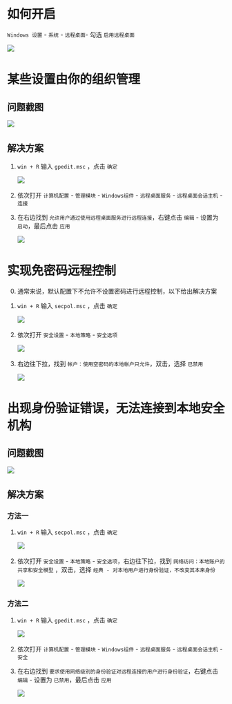 # 如何开启

​`Windows 设置`​ - `系统`​ - `远程桌面`​ - 勾选 `启用远程桌面`​

​![](https://img.pcdiy.xyz/file/6e2c65bec376a4bb0dfc2.png)​

# 某些设置由你的组织管理

## 问题截图

​![](https://img.pcdiy.xyz/file/f7edf521fd3eddabed3f6.png)​

## 解决方案

1. ​`win + R`​ 输入 `gpedit.msc`​ ，点击 `确定`​

    ​![](https://img.pcdiy.xyz/file/d930ca650bcf3d3cf3390.png)​
2. 依次打开 `计算机配置`​ - `管理模块`​ - `Windows组件`​ - `远程桌面服务`​ - `远程桌面会话主机`​ - `连接`​
3. 在右边找到 `允许用户通过使用远程桌面服务进行远程连接`​ ，右键点击 `编辑`​ - 设置为 `启动`​，最后点击 `应用`​

    ​![](https://img.pcdiy.xyz/file/a70bac33c7147dff1b81a.png)​

# 实现免密码远程控制

0. 通常来说，默认配置下不允许不设置密码进行远程控制，以下给出解决方案
1. ​`win + R`​ 输入 `secpol.msc`​ ，点击 `确定`​

    ​![](https://img.pcdiy.xyz/file/849fff65e738f72236f97.png)​
2. 依次打开 `安全设置`​ - `本地策略`​ - `安全选项`​

    ​![](https://img.pcdiy.xyz/file/7374429b79cd06acf4dce.png)​
3. 右边往下拉，找到 `帐户：使用空密码的本地帐户只允许`​ ，双击，选择 `已禁用`​

    ​![](https://img.pcdiy.xyz/file/4e94280ae7769d0ed43d5.png)​

# 出现身份验证错误，无法连接到本地安全机构

## 问题截图

​![](https://img.pcdiy.xyz/file/2138aa6dd35c042ec44f1.png)​

## 解决方案

### 方法一

1. ​`win + R`​ 输入 `secpol.msc`​ ，点击 `确定`​

    ​![](https://img.pcdiy.xyz/file/849fff65e738f72236f97.png)​
2. 依次打开 `安全设置`​ - `本地策略`​ - `安全选项`​，右边往下拉，找到 `网络访问：本地账户的共享和安全模型`​ ，双击，选择 `经典 - 对本地用户进行身份验证，不改变其本来身份`​

    ​![](https://img.pcdiy.xyz/file/a1cf6f99bee4d048c05e3.png)​

### 方法二

1. ​`win + R`​ 输入 `gpedit.msc`​ ，点击 `确定`​

    ​![](https://img.pcdiy.xyz/file/d930ca650bcf3d3cf3390.png)​
2. 依次打开 `计算机配置`​ - `管理模块`​ - `Windows组件`​ - `远程桌面服务`​ - `远程桌面会话主机`​ - `安全`​
3. 在右边找到 `要求使用网络级别的身份验证对远程连接的用户进行身份验证`​ ，右键点击 `编辑`​ - 设置为 `已禁用`​，最后点击 `应用`​

    ​![](https://img.pcdiy.xyz/file/16c5ab95c196b9236a58e.png)​

‍

